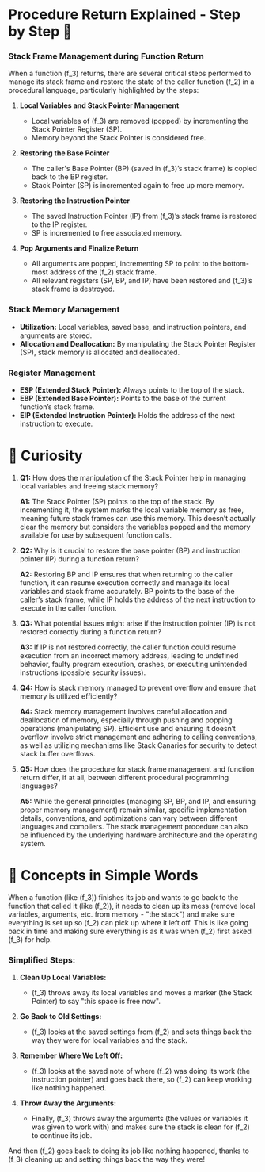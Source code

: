 # Procedure Return Explained - Step by Step 📘 

### Stack Frame Management during Function Return
When a function \(f_3\) returns, there are several critical steps performed to manage its stack frame and restore the state of the caller function \(f_2\) in a procedural language, particularly highlighted by the steps:

1. **Local Variables and Stack Pointer Management**
   - Local variables of \(f_3\) are removed (popped) by incrementing the Stack Pointer Register (SP).
   - Memory beyond the Stack Pointer is considered free.
   
2. **Restoring the Base Pointer**
   - The caller's Base Pointer (BP) (saved in \(f_3\)’s stack frame) is copied back to the BP register.
   - Stack Pointer (SP) is incremented again to free up more memory.

3. **Restoring the Instruction Pointer**
   - The saved Instruction Pointer (IP) from \(f_3\)’s stack frame is restored to the IP register.
   - SP is incremented to free associated memory.
   
4. **Pop Arguments and Finalize Return**
   - All arguments are popped, incrementing SP to point to the bottom-most address of the \(f_2\) stack frame.
   - All relevant registers (SP, BP, and IP) have been restored and \(f_3\)’s stack frame is destroyed.
   
### Stack Memory Management
- **Utilization:** Local variables, saved base, and instruction pointers, and arguments are stored.
- **Allocation and Deallocation:** By manipulating the Stack Pointer Register (SP), stack memory is allocated and deallocated.
  
### Register Management
- **ESP (Extended Stack Pointer):** Always points to the top of the stack.
- **EBP (Extended Base Pointer):** Points to the base of the current function’s stack frame.
- **EIP (Extended Instruction Pointer):** Holds the address of the next instruction to execute.

# 🧐 Curiosity


1. **Q1:** How does the manipulation of the Stack Pointer help in managing local variables and freeing stack memory?
   
   **A1:** The Stack Pointer (SP) points to the top of the stack. By incrementing it, the system marks the local variable memory as free, meaning future stack frames can use this memory. This doesn’t actually clear the memory but considers the variables popped and the memory available for use by subsequent function calls.

2. **Q2:** Why is it crucial to restore the base pointer (BP) and instruction pointer (IP) during a function return?

   **A2:** Restoring BP and IP ensures that when returning to the caller function, it can resume execution correctly and manage its local variables and stack frame accurately. BP points to the base of the caller’s stack frame, while IP holds the address of the next instruction to execute in the caller function.

3. **Q3:** What potential issues might arise if the instruction pointer (IP) is not restored correctly during a function return?

   **A3:** If IP is not restored correctly, the caller function could resume execution from an incorrect memory address, leading to undefined behavior, faulty program execution, crashes, or executing unintended instructions (possible security issues).

4. **Q4:** How is stack memory managed to prevent overflow and ensure that memory is utilized efficiently?
   
   **A4:** Stack memory management involves careful allocation and deallocation of memory, especially through pushing and popping operations (manipulating SP). Efficient use and ensuring it doesn’t overflow involve strict management and adhering to calling conventions, as well as utilizing mechanisms like Stack Canaries for security to detect stack buffer overflows.

5. **Q5:** How does the procedure for stack frame management and function return differ, if at all, between different procedural programming languages?

   **A5:** While the general principles (managing SP, BP, and IP, and ensuring proper memory management) remain similar, specific implementation details, conventions, and optimizations can vary between different languages and compilers. The stack management procedure can also be influenced by the underlying hardware architecture and the operating system.

# 🔄 Concepts in Simple Words

When a function (like \(f_3\)) finishes its job and wants to go back to the function that called it (like \(f_2\)), it needs to clean up its mess (remove local variables, arguments, etc. from memory - "the stack") and make sure everything is set up so \(f_2\) can pick up where it left off. This is like going back in time and making sure everything is as it was when \(f_2\) first asked \(f_3\) for help.

### Simplified Steps:
1. **Clean Up Local Variables:**
   - \(f_3\) throws away its local variables and moves a marker (the Stack Pointer) to say "this space is free now".

2. **Go Back to Old Settings:**
   - \(f_3\) looks at the saved settings from \(f_2\) and sets things back the way they were for local variables and the stack.

3. **Remember Where We Left Off:**
   - \(f_3\) looks at the saved note of where \(f_2\) was doing its work (the instruction pointer) and goes back there, so \(f_2\) can keep working like nothing happened.

4. **Throw Away the Arguments:**
   - Finally, \(f_3\) throws away the arguments (the values or variables it was given to work with) and makes sure the stack is clean for \(f_2\) to continue its job.

And then \(f_2\) goes back to doing its job like nothing happened, thanks to \(f_3\) cleaning up and setting things back the way they were!